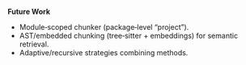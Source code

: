 **Future Work** 

- Module‑scoped chunker (package‑level “project”).
- AST/embedded chunking (tree‑sitter + embeddings) for semantic retrieval.
- Adaptive/recursive strategies combining methods.
